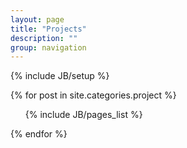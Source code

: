 ```yaml
---
layout: page
title: "Projects"
description: ""
group: navigation
---
```

{% include JB/setup %}

{% for post in site.categories.project %}
  <ul>
    {% include JB/pages_list %}
  </ul>
{% endfor %}
